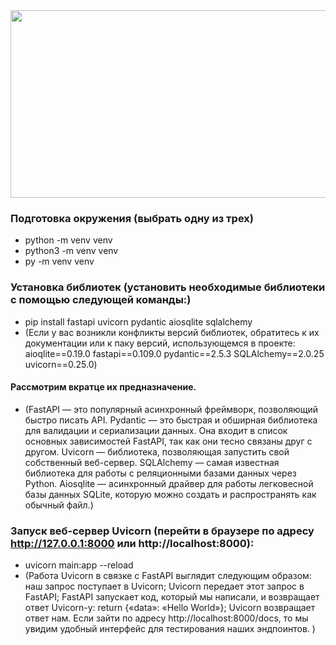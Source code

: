 <div align="center">
  <img src="https://media.giphy.com/media/dWesBcTLavkZuG35MI/giphy.gif" width="600" height="300"/>
</div>

### Подготовка окружения (выбрать одну из трех)
* python -m venv venv
* python3 -m venv venv
* py -m venv venv
### Установка библиотек (установить необходимые библиотеки с помощью следующей команды:)
* pip install fastapi uvicorn pydantic aiosqlite sqlalchemy
* (Если у вас возникли конфликты версий библиотек, обратитесь к их документации или к паку версий, использующемся в проекте: aioqlite==0.19.0 fastapi==0.109.0 pydantic==2.5.3 SQLAlchemy==2.0.25 uvicorn==0.25.0)
#### Рассмотрим вкратце их предназначение.
* (FastAPI — это популярный асинхронный фреймворк, позволяющий быстро писать API.
Pydantic — это быстрая и обширная библиотека для валидации и сериализации данных. Она входит в список основных зависимостей FastAPI, так как они тесно связаны друг с другом.
Uvicorn — библиотека, позволяющая запустить свой собственный веб-сервер.
SQLAlchemy — самая известная библиотека для работы с реляционными базами данных через Python.
Aiosqlite — асинхронный драйвер для работы легковесной базы данных SQLite, которую можно создать и распространять как обычный файл.)
### Запуск веб-сервер Uvicorn (перейти в браузере по адресу http://127.0.0.1:8000 или http://localhost:8000):
* uvicorn main:app --reload
* (Работа Uvicorn в связке с FastAPI выглядит следующим образом:
наш запрос поступает в Uvicorn;
Uvicorn передает этот запрос в FastAPI;
FastAPI запускает код, который мы написали, и возвращает ответ Uvicorn-у:
return {«data»: «Hello World»};
Uvicorn возвращает ответ нам. Если зайти по адресу http://localhost:8000/docs, то мы увидим удобный интерфейс для тестирования наших эндпоинтов. )
